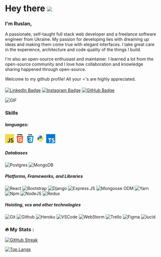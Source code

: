# Hey there <img src="https://media.giphy.com/media/hvRJCLFzcasrR4ia7z/giphy.gif" width="40px"/>
### I'm Ruslan, 
A passionate, self-taught full stack web developer and a freelance software engineer from Ukraine. My passion for developing lies with dreaming up ideas and making them come true with elegant interfaces. I take great care in the experience, architecture and code quality of the things I build.

I'm also an open-source enthusiast and maintainer. I learned a lot from the open-source community and I love how collaboration and knowledge sharing happened through open-source.

Welcome to my github profile! All your ⭐️'s are highly appreciated.

[![LinkedIn Badge](https://img.shields.io/badge/-RuslanDidun-blue?style=flat&logo=Linkedin&logoColor=black)](https://www.linkedin.com/in/ruslan-didun/)
[![Instagram Badge](https://img.shields.io/badge/-wanderlust_unlimited-skyblue?style=flat&logo=Instagram&logoColor=black)](https://www.instagram.com/wanderlust_unlimited_/)
[![GitHub Badge](https://img.shields.io/badge/-RuslanDidun-junglegreen?style=flat&logo=GitHub&logoColor=black)](https://github.com/RuslanDidun)

 <img align="center" alt="GIF" src="https://i.imgur.com/dwPjnnM.gif" width="500" height="320" />
 
### Skills

##### languages:
<code><img height="30" src="https://raw.githubusercontent.com/github/explore/80688e429a7d4ef2fca1e82350fe8e3517d3494d/topics/javascript/javascript.png"></code>
<code><img height="30" src="https://raw.githubusercontent.com/github/explore/80688e429a7d4ef2fca1e82350fe8e3517d3494d/topics/html/html.png"></code>
<code><img height="30" src="https://raw.githubusercontent.com/github/explore/80688e429a7d4ef2fca1e82350fe8e3517d3494d/topics/css/css.png"></code>
<code><img height="30" src="https://raw.githubusercontent.com/github/explore/80688e429a7d4ef2fca1e82350fe8e3517d3494d/topics/python/python.png"></code>
<code><img height="30" src="https://raw.githubusercontent.com/github/explore/80688e429a7d4ef2fca1e82350fe8e3517d3494d/topics/typescript/typescript.png"></code>

##### Databases
![Postgres](https://img.shields.io/badge/postgres-%23316192.svg?style=for-the-badge&logo=postgresql&logoColor=white) ![MongoDB](https://img.shields.io/badge/MongoDB-%234ea94b.svg?style=for-the-badge&logo=mongodb&logoColor=white)

##### Platforms, Frameworks, and Libraries
![React](https://img.shields.io/badge/-React-05122A?style=flat&logo=React)
![Bootstrap](https://img.shields.io/badge/-Bootstrap-05122A?style=flat&logo=Bootstrap)
![Django](https://img.shields.io/badge/-Django-05122A?style=flat&logo=Django)
![Express.JS](https://img.shields.io/badge/-Express.js-05122A?style=flat&logo=Express)
![Mongoose ODM](https://img.shields.io/badge/-Mongoose_ODM-05122A?style=flat&logo=mongodb)
![Yarn](https://img.shields.io/badge/-Yarn-05122A?style=flat&logo=yarn)
![Npm](https://img.shields.io/badge/-Npm-05122A?style=flat&logo=npm)
![NodeJS](https://img.shields.io/badge/-Node.js-05122A?style=flat&logo=node.js)
![Redux](https://img.shields.io/badge/-Redux-05122A?style=flat&logo=Redux)

##### Hoisting, vcs and other technologies
![Git](https://img.shields.io/badge/-git-05122A?style=flat&logo=git)
![Github](https://img.shields.io/badge/-Github-05122A?style=flat&logo=github)
![Heroku](https://img.shields.io/badge/-Heroku-05122A?style=flat&logo=heroku)
![VSCode](https://img.shields.io/badge/-VS_Code-05122A?style=flat&logo=visualstudio)
![WebStorm](https://img.shields.io/badge/-WebStorm-05122A?style=flat&logo=WebStorm)
![Trello](https://img.shields.io/badge/-Trello-05122A?style=flat&logo=trello)
![Figma](https://img.shields.io/badge/-Figma-05122A?style=flat&logo=figma)
![lucid](https://img.shields.io/badge/-Lucid-05122A?style=flat&logo=lucid)

### :fire: My Stats :
[![GitHub Streak](http://github-readme-streak-stats.herokuapp.com?user=RuslanDidun91&theme=dark&background=000000)](https://git.io/streak-stats)

[![Top Langs](https://github-readme-stats.vercel.app/api/top-langs/?username=RuslanDidun91&layout=compact&theme=vision-friendly-dark)](https://github.com/anuraghazra/github-readme-stats)
